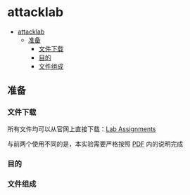 # attacklab

- [attacklab](#attacklab)
  - [准备](#准备)
    - [文件下载](#文件下载)
    - [目的](#目的)
    - [文件组成](#文件组成)


## 准备

### 文件下载

所有文件均可以从官网上直接下载：[Lab Assignments](http://csapp.cs.cmu.edu/3e/labs.html)

与前两个使用不同的是，本实验需要严格按照 [PDF](http://csapp.cs.cmu.edu/3e/attacklab.pdf) 内的说明完成

### 目的



### 文件组成

